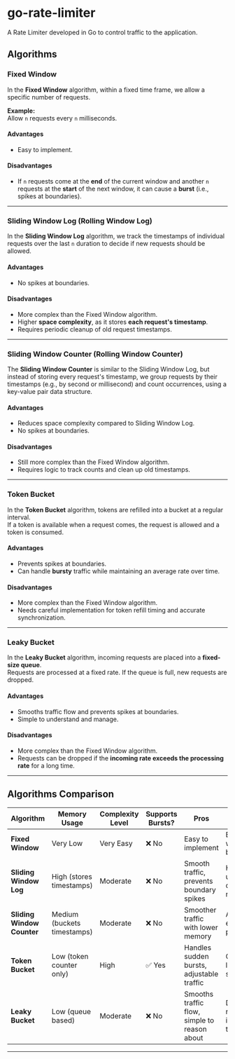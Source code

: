 # go-rate-limiter

A Rate Limiter developed in Go to control traffic to the application.

## Algorithms

### Fixed Window

In the **Fixed Window** algorithm, within a fixed time frame, we allow a specific number of requests.

**Example:**  
Allow `n` requests every `n` milliseconds.

#### Advantages
- Easy to implement.

#### Disadvantages
- If `n` requests come at the **end** of the current window and another `n` requests at the **start** of the next window, it can cause a **burst** (i.e., spikes at boundaries).

---

### Sliding Window Log (Rolling Window Log)

In the **Sliding Window Log** algorithm, we track the timestamps of individual requests over the last `n` duration to decide if new requests should be allowed.

#### Advantages
- No spikes at boundaries.

#### Disadvantages
- More complex than the Fixed Window algorithm.
- Higher **space complexity**, as it stores **each request's timestamp**.
- Requires periodic cleanup of old request timestamps.

---

### Sliding Window Counter (Rolling Window Counter)

The **Sliding Window Counter** is similar to the Sliding Window Log, but instead of storing every request's timestamp, we group requests by their timestamps (e.g., by second or millisecond) and count occurrences, using a key-value pair data structure.

#### Advantages
- Reduces space complexity compared to Sliding Window Log.
- No spikes at boundaries.

#### Disadvantages
- Still more complex than the Fixed Window algorithm.
- Requires logic to track counts and clean up old timestamps.

---

### Token Bucket

In the **Token Bucket** algorithm, tokens are refilled into a bucket at a regular interval.  
If a token is available when a request comes, the request is allowed and a token is consumed.

#### Advantages
- Prevents spikes at boundaries.
- Can handle **bursty** traffic while maintaining an average rate over time.

#### Disadvantages
- More complex than the Fixed Window algorithm.
- Needs careful implementation for token refill timing and accurate synchronization.

---

### Leaky Bucket

In the **Leaky Bucket** algorithm, incoming requests are placed into a **fixed-size queue**.  
Requests are processed at a fixed rate. If the queue is full, new requests are dropped.

#### Advantages
- Smooths traffic flow and prevents spikes at boundaries.
- Simple to understand and manage.

#### Disadvantages
- More complex than the Fixed Window algorithm.
- Requests can be dropped if the **incoming rate exceeds the processing rate** for a long time.

---

## Algorithms Comparison

| Algorithm                  | Memory Usage             | Complexity Level          | Supports Bursts?  | Pros                                         | Cons                                            |
|-----------------------------|---------------------------|----------------------------|-------------------|----------------------------------------------|-------------------------------------------------|
| **Fixed Window**            | Very Low                  | Very Easy                  | ❌ No              | Easy to implement                            | Bursts at window boundaries                    |
| **Sliding Window Log**      | High (stores timestamps)   | Moderate                   | ❌ No              | Smooth traffic, prevents boundary spikes    | High memory usage, cleanup needed              |
| **Sliding Window Counter**  | Medium (buckets timestamps)| Moderate                   | ❌ No              | Smoother traffic with lower memory          | Approximation errors possible                  |
| **Token Bucket**            | Low (token counter only)   | High                       | ✅ Yes             | Handles sudden bursts, adjustable traffic    | Complex refill logic, time sync needed          |
| **Leaky Bucket**            | Low (queue based)          | Moderate                   | ❌ No              | Smooths traffic flow, simple to reason about | Drops requests if incoming rate too high       |

---